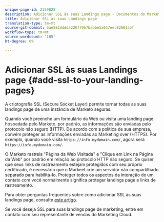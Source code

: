 ```yaml
---
unique-page-id: 2359828
description: Adicionar SSL às suas Landings page - Documentos do Marketing - Documentação do produto
title: Adicionar SSL às suas Landings page
translation-type: tm+mt
source-git-commit: 6ae882dddda220f7067babbe5a057eec82601abf
workflow-type: tm+mt
source-wordcount: '185'
ht-degree: 0%

---
```



# Adicionar SSL às suas Landings page {#add-ssl-to-your-landing-pages}

A criptografia SSL (Secure Socket Layer) permite tornar todas as suas landings page de uma instância de Marketo seguras.

Quando você preenche um formulário da Web ou visita uma landing page hospedada pelo Marketo, por padrão, as informações são enviadas pelo protocolo não seguro (HTTP). De acordo com a política de sua empresa, convém proteger as informações enviadas ao Marketing over (HTTPS). Por exemplo, quando você visita `https://info.mydomain.com/`, agora será `https://info.mydomain.com/`.

O Marketo rastreia &quot;Página da Web Visitada&quot; e &quot;Clique em Link na Página da Web&quot; por padrão em relação ao protocolo HTTP não seguro. Se quiser que seus links de rastreamento estejam protegidos com seu próprio certificado, é necessário que o Markeet crie um servidor não compartilhado separado para habilitá-lo. Proteger todos os aspectos da interação de um contato com você normalmente significa proteger landings page e links de rastreamento.

Para obter perguntas frequentes sobre como adicionar SSL às suas landings page, consulte [este artigo](https://nation.marketo.com/docs/DOC-5612).

Se você deseja SSL para suas landings page de marketing, entre em contato com seu representante de vendas do Marketing Cloud.
